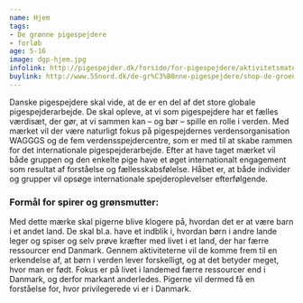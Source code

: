 ```yaml
---
name: Hjem
tags:
- De grønne pigespejdere
- forløb
age: 5-16
image: dgp-hjem.jpg
infolink: http://pigespejder.dk/forside/for-pigespejdere/aktivitetsmateriale/engagementsmaerker/verdensborger/hjem/
buylink: http://www.55nord.dk/de-gr%C3%B8nne-pigespejdere/shop-de-groenne-pigespejdere/maerker-2/hjem-maerke
---
```

Danske pigespejdere skal vide, at de er en del af det store globale pigespejderarbejde. De skal
opleve, at vi som pigespejdere har et fælles værdisæt, der gør, at vi sammen kan – og bør – spille
en rolle i verden. Med mærket vil der være naturligt fokus på pigespejdernes verdensorganisation
WAGGGS og de fem verdensspejdercentre, som er med til at skabe rammen for det internationale
pigespejderarbejde. Efter at have taget mærket vil både gruppen og den
enkelte pige have et øget internationalt engagement som resultat af forståelse og
fællesskabsfølelse. Håbet er, at både individer og grupper vil opsøge internationale
spejderoplevelser efterfølgende.

### Formål for spirer og grønsmutter:
Med dette mærke skal pigerne blive klogere på, hvordan det er at være barn i et andet land. De
skal bl.a. have et indblik i, hvordan børn i andre lande leger og spiser og selv prøve kræfter med
livet i et land, der har færre ressourcer end Danmark. Gennem aktiviteterne vil de komme frem
til en erkendelse af, at børn i verden lever forskelligt, og at det betyder meget, hvor man er født.
Fokus er på livet i landemed færre ressourcer end i Danmark, og derfor markant anderledes.
Pigerne vil dermed få en forståelse for, hvor privilegerede vi er i Danmark.